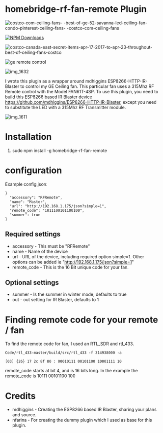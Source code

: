 # homebridge-rf-fan-remote Plugin

![costco-com-ceiling-fans- -best-of-ge-52-savanna-led-ceiling-fan-condo-pinterest-ceiling-fans- -costco-com-ceiling-fans](https://user-images.githubusercontent.com/19808920/33534751-8e1d49ae-d877-11e7-88ed-f0be6097d82e.jpg)

[![NPM Downloads](https://img.shields.io/npm/dm/homebridge-rf-fan-remote.svg?style=flat)](https://npmjs.org/package/homebridge-rf-fan-remote)

![costco-canada-east-secret-items-apr-17-2017-to-apr-23-throughout-best-of-ceiling-fans-costco](https://user-images.githubusercontent.com/19808920/33534765-9a6058c8-d877-11e7-95ac-e7aa88b3680a.jpg)

![ge remote control](https://user-images.githubusercontent.com/19808920/33534890-52a6856a-d878-11e7-9e0d-cb5eace6d625.jpg)

![img_1632](https://user-images.githubusercontent.com/19808920/33534893-555d872c-d878-11e7-9351-683fe568c716.JPG)

I wrote this plugin as a wrapper around mdhiggins ESP8266-HTTP-IR-Blaster to control my GE Ceiling fan. This particular fan uses a 315Mhz RF Remote control with the Model FAN61T-4SP. To use this plugin, you need to build this ESP8266 based IR Blaster device https://github.com/mdhiggins/ESP8266-HTTP-IR-Blaster, except you need to substitute the LED with a 315Mhz RF Transmitter module.

![img_1611](https://user-images.githubusercontent.com/19808920/33053269-aee42054-ce40-11e7-9c74-7fee8e975782.JPG)

# Installation

1. sudo npm install -g homebridge-rf-fan-remote

# configuration

Example config.json:

```
}
  "accessory": "RFRemote",
  "name": "Master",
  "url": "http://192.168.1.175/json?simple=1",
  "remote_code": "1011100101100100",
  "summer": true
}
```

## Required settings

* accessory     - This must be "RFRemote"
* name          - Name of the device
* url           - URL of the device, including required option simple=1.  Other options can be added ie "http://192.168.1.175/json?simple=1"
* remote_code   - This is the 16 Bit unique code for your fan.

## Optional settings

* summer   - Is the summer in winter mode, defaults to true
* out      - out setting for IR Blaster, defaults to 1

# Finding remote code for your remote / fan

To find the remote code for fan, I used an RTL_SDR and rtl_433.

```
Code/rtl_433-master/build/src/rtl_433 -f 314938000 -a

[03] {26} 17 2c 8f 80 : 00010111 00101100 10001111 10
```

remote_code starts at bit 4, and is 16 bits long.  In the example the remote_code is
10111 00101100 100

# Credits

* mdhiggins - Creating the ESP8266 based IR Blaster, sharing your plans and source.
* nfarina - For creating the dummy plugin which I used as base for this plugin.
